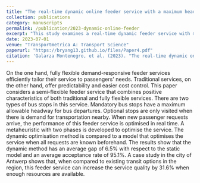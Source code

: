 ```yaml
---
title: "The real-time dynamic online feeder service with a maximum headway at mandatory stops"
collection: publications
category: manuscripts
permalink: /publication/2023-dynamic-online-feeder
excerpt: "This study examines a real-time dynamic feeder service with maximum headway constraints at mandatory stops."
date: 2023-07-01
venue: "Transportmetrica A: Transport Science"
paperurl: "https://bryang13.github.io/files/Paper4.pdf"
citation: 'Galarza Montenegro, et al. (2023). "The real-time dynamic online feeder service with a maximum headway at mandatory stops." <i>Transportmetrica A: Transport Science</i>. <a href="https://doi.org/10.1080/23249935.2023.2227738">https://doi.org/10.1080/23249935.2023.2227738</a>'
---
```

On the one hand, fully flexible demand-responsive feeder services efficiently tailor their service to passengers' needs. Traditional services, on the other hand, offer predictability and easier cost control. This paper considers a semi-flexible feeder service that combines positive characteristics of both traditional and fully flexible services. There are two types of bus stops in this service. Mandatory bus stops have a maximum allowable headway for bus departures. Optional stops are only visited when there is demand for transportation nearby. When new passenger requests arrive, the performance of this feeder service is optimised in real time. A metaheuristic with two phases is developed to optimise the service. The dynamic optimisation method is compared to a model that optimises the service when all requests are known beforehand. The results show that the dynamic method has an average gap of 6.5% with respect to the static model and an average acceptance rate of 95.1%. A case study in the city of Antwerp shows that, when compared to existing transit options in the region, this feeder service can increase the service quality by 31.6% when enough resources are available.